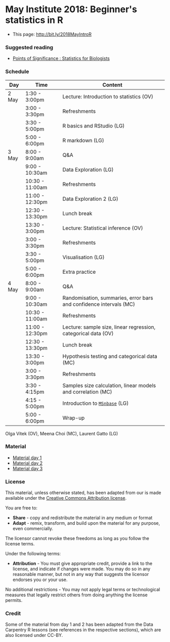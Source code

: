 # May Institute 2018: Beginner's statistics in R

* This page: http://bit.ly/2018MayIntroR

### Suggested reading

* [Points of Significance : Statistics for Biologists](https://www.nature.com/collections/qghhqm/pointsofsignificance)

### Schedule


| Day     | Time          | Content             |
|---------|---------------|---------------------|
| 2 May   | 1:30 - 3:00pm | Lecture: Introduction to statistics (OV) |
|         | 3:00 - 3:30pm | Refreshments        |
|         | 3:30 - 5:00pm | R basics and RStudio (LG)|
|         | 5:00 - 6:00pm | R markdown (LG)          |
| 3 May   | 8:00 - 9:00am | Q&A                 |
|         | 9:00 - 10:30am| Data Exploration (LG)|
|         | 10:30 - 11:00am| Refreshments       |
|         | 11:00 - 12:30pm| Data Exploration 2 (LG) |
|         | 12:30 - 13:30pm| Lunch break        |
|         | 13:30 - 3:00pm | Lecture: Statistical inference (OV) |
|         | 3:00 - 3:30pm  | Refreshments       |
|         | 3:30 - 5:00pm  | Visualisation (LG) |
|         | 5:00 - 6:00pm  | Extra practice     |
| 4 May   | 8:00 - 9:00am | Q&A                 |
|         | 9:00 - 10:30am| Randomisation, summaries, error bars and confidence intervals (MC) |
|         | 10:30 - 11:00am| Refreshments       |
|         | 11:00 - 12:30pm| Lecture: sample size, linear regression, categorical data (OV)
|         | 12:30 - 13:30pm| Lunch break        |
|         | 13:30 - 3:00pm | Hypothesis testing and categorical data (MC) |
|         | 3:00 - 3:30pm  | Refreshments       |
|         | 3:30 - 4:15pm  | Samples size calculation, linear models and correlation (MC) |
|         | 4:15 - 5:00pm  | Introduction to [`MSnbase`](https://bioconductor.org/packages/release/bioc/html/MSnbase.html) (LG) |
|         | 5:00 - 6:00pm  | Wrap-up            |


Olga Vitek (OV), Meena Choi (MC), Laurent Gatto (LG)

### Material

- [Material day 1](https://rawgit.com/MayInstitute/MayInstitute2018/master/Program3_IntroR/01-rstats.html)
- [Material day 2](https://rawgit.com/MayInstitute/MayInstitute2018/master/Program3_IntroR/02-rstats.html)
- [Material day 3](https://rawgit.com/MayInstitute/MayInstitute2018/master/Program3_IntroR/03-rstats.html)



### License


This material, unless otherwise stated, has been adapted from our is
made available under the
[Creative Commons Attribution license](https://creativecommons.org/licenses/by/4.0/).

You are free to:

* **Share** - copy and redistribute the material in any medium or format
* **Adapt** - remix, transform, and build upon the material for any
  purpose, even commercially.

The licensor cannot revoke these freedoms as long as you follow the license terms.

Under the following terms:

* **Attribution** - You must give appropriate credit, provide a link
  to the license, and indicate if changes were made. You may do so in
  any reasonable manner, but not in any way that suggests the licensor
  endorses you or your use.

No additional restrictions - You may not apply legal terms or
technological measures that legally restrict others from doing
anything the license permits.

### Credit

Some of the material from day 1 and 2 has been adapted from the Data
Carpentry R lessons (see references in the respective sections), which
are also licensed under CC-BY.
